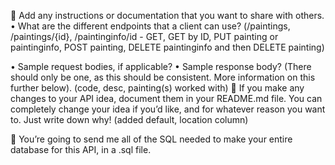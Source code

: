 
	Add any instructions or documentation that you want to share with others. 
•	What are the different endpoints that a client can use? (/paintings, /paintings/{id}, /paintinginfo/id - GET, GET by ID, PUT painting or paintinginfo, POST painting, DELETE paintinginfo and then DELETE painting)

•	Sample request bodies, if applicable? 
•	Sample response body? (There should only be one, as this should be consistent. More information on this further below). (code, desc, painting(s) worked with)
	If you make any changes to your API idea, document them in your README.md file. You can completely change your idea if you’d like, and for whatever reason you want to. Just write down why! (added default, location column)

	You’re going to send me all of the SQL needed to make your entire database for this API, in a .sql file. 


